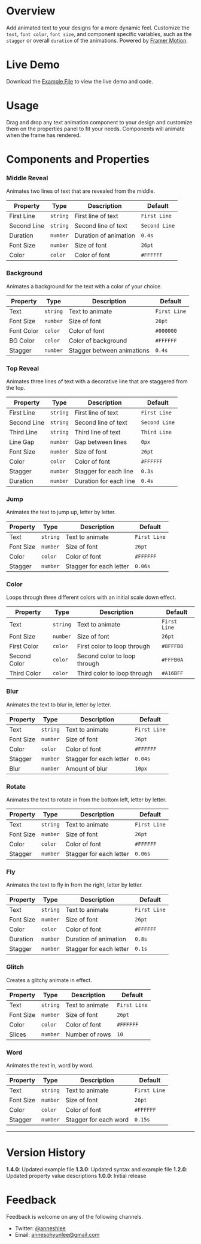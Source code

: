 # Overview
Add animated text to your designs for a more dynamic feel. Customize the `text`, `font color`, `font size`, and component specific variables, such as the `stagger` or overall `duration` of the animations. Powered by [Framer Motion](https://www.framer.com/motion).

# Live Demo
Download the [Example File](https://www.dropbox.com/s/dyzhys66q3pozt1/Animated%20Text.framerx?dl=0) to view the live demo and code.

# Usage
Drag and drop any text animation component to your design and customize them on the properties panel to fit your needs. Components will animate when the frame has rendered.

# Components and Properties

### Middle Reveal
Animates two lines of text that are revealed from the middle.

| Property | Type | Description | Default |
| --- | --- | --- | --- |
| First Line | `string` | First line of text | `First Line` |
| Second Line | `string` | Second line of text | `Second Line` |
| Duration | `number` | Duration of animation | `0.4s` |
| Font Size | `number` | Size of font | `26pt` |
| Color | `color` | Color of font | `#FFFFFF` |

### Background
Animates a background for the text with a color of your choice.

| Property | Type | Description | Default |
| --- | --- | --- | --- |
| Text | `string` | Text to animate | `First Line` |
| Font Size | `number` | Size of font | `26pt` |
| Font Color | `color` | Color of font | `#000000` |
| BG Color | `color` | Color of background | `#FFFFFF` |
| Stagger | `number` | Stagger between animations | `0.4s` |

### Top Reveal
Animates three lines of text with a decorative line that are staggered from the top.

| Property | Type | Description | Default |
| --- | --- | --- | --- |
| First Line | `string` | First line of text | `First Line` |
| Second Line | `string` | Second line of text | `Second Line` |
| Third Line | `string` | Third line of text | `Third Line` |
| Line Gap | `number` | Gap between lines | `0px` |
| Font Size | `number` | Size of font | `26pt` |
| Color | `color` | Color of font | `#FFFFFF` |
| Stagger | `number` | Stagger for each line | `0.3s` |
| Duration | `number` | Duration for each line | `0.4s` |

### Jump
Animates the text to jump up, letter by letter.

| Property | Type | Description | Default |
| --- | --- | --- | --- |
| Text | `string` | Text to animate | `First Line` |
| Font Size | `number` | Size of font | `26pt` |
| Color | `color` | Color of font | `#FFFFFF` |
| Stagger | `number` | Stagger for each letter | `0.06s` |

### Color
Loops through three different colors with an initial scale down effect.

| Property | Type | Description | Default |
| --- | --- | --- | --- |
| Text | `string` | Text to animate | `First Line` |
| Font Size | `number` | Size of font | `26pt` |
| First Color | `color` | First color to loop through | `#8FFFB8` |
| Second Color | `color` | Second color to loop through | `#FFFB0A` |
| Third Color | `color` | Third color to loop through | `#A16BFF` |

### Blur
 Animates the text to blur in, letter by letter.

| Property | Type | Description | Default |
| --- | --- | --- | --- |
| Text | `string` | Text to animate | `First Line` |
| Font Size | `number` | Size of font | `26pt` |
| Color | `color` | Color of font | `#FFFFFF` |
| Stagger | `number` | Stagger for each letter | `0.04s` |
| Blur | `number` | Amount of blur | `10px` |

### Rotate
Animates the text to rotate in from the bottom left, letter by letter.

| Property | Type | Description | Default |
| --- | --- | --- | --- |
| Text | `string` | Text to animate | `First Line` |
| Font Size | `number` | Size of font | `26pt` |
| Color | `color` | Color of font | `#FFFFFF` |
| Stagger | `number` | Stagger for each letter | `0.06s` |

### Fly
Animates the text to fly in from the right, letter by letter.

| Property | Type | Description | Default |
| --- | --- | --- | --- |
| Text | `string` | Text to animate | `First Line` |
| Font Size | `number` | Size of font | `26pt` |
| Color | `color` | Color of font | `#FFFFFF` |
| Duration | `number` | Duration of animation | `0.8s` |
| Stagger | `number` | Stagger for each letter | `0.1s` |

### Glitch
Creates a glitchy animate in effect.

| Property | Type | Description | Default |
| --- | --- | --- | --- |
| Text | `string` | Text to animate | `First Line` |
| Font Size | `number` | Size of font | `26pt` |
| Color | `color` | Color of font | `#FFFFFF` |
| Slices | `number` | Number of rows | `10` |

### Word
Animates the text in, word by word.

| Property | Type | Description | Default |
| --- | --- | --- | --- |
| Text | `string` | Text to animate | `First Line` |
| Font Size | `number` | Size of font | `26pt` |
| Color | `color` | Color of font | `#FFFFFF` |
| Stagger | `number` | Stagger for each word | `0.15s` |

---

# Version History
**1.4.0**: Updated example file
**1.3.0**: Updated syntax and example file
**1.2.0**: Updated property value descriptions
**1.0.0**: Initial release

# Feedback
Feedback is welcome on any of the following channels.
- Twitter: [@anneshlee](https://twitter.com/anneshlee)
- Email: annesohyunlee@gmail.com